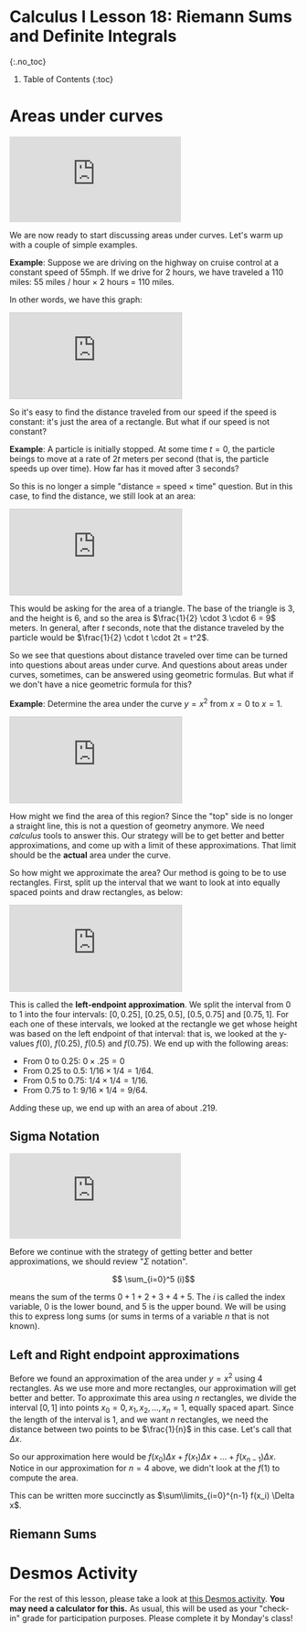 # Calculus I Lesson 18: Riemann Sums and Definite Integrals
{:.no_toc}

1. Table of Contents
{:toc}

# Areas under curves

<div class="youtube-container">
<iframe src="https://www.youtube.com/embed/rW1nFs0wA7c" frameborder="0" allow="accelerometer; autoplay; clipboard-write; encrypted-media; gyroscope; picture-in-picture" allowfullscreen></iframe>
</div>

We are now ready to start discussing areas under curves. Let's warm up with a couple of simple examples.

**Example**: Suppose we are driving on the highway on cruise control at a constant speed of 55mph. If we drive for 2 hours, we have traveled a 110 miles: $55$ miles / hour $\times$ 2 hours = 110 miles.

In other words, we have this graph:

<div class="desmos-container">
    <iframe src="https://www.desmos.com/calculator/jzrphpas1v?embed" style="border: 1px solid #ccc" frameborder=0></iframe>
</div>

So it's easy to find the distance traveled from our speed if the speed is constant: it's just the area of a rectangle. But what if our speed is not constant?

**Example**: A particle is initially stopped. At some time $t = 0$, the particle beings to move at a rate of $2t$ meters per second (that is, the particle speeds up over time). How far has it moved after 3 seconds?

So this is no longer a simple "distance = speed $\times$ time" question. But in this case, to find the distance, we still look at an area:

<div class="desmos-container">
    <iframe src="https://www.desmos.com/calculator/4s1tgcl6f4?embed" style="border: 1px solid #ccc" frameborder=0></iframe>
</div>

This would be asking for the area of a triangle. The base of the triangle is 3, and the height is 6, and so the area is $\frac{1}{2} \cdot 3 \cdot 6 = 9$ meters. In general, after $t$ seconds, note that the distance traveled by the particle would be $\frac{1}{2} \cdot t \cdot 2t = t^2$.

So we see that questions about distance traveled over time can be turned into questions about areas under curve. And questions about areas under curves, sometimes, can be answered using geometric formulas. But what if we don't have a nice geometric formula for this?

**Example**: Determine the area under the curve $y = x^2$ from $x = 0$ to $x = 1$.

<div class="desmos-container">
    <iframe src="https://www.desmos.com/calculator/kjsebgnex2?embed" style="border: 1px solid #ccc" frameborder=0></iframe>
</div>

How might we find the area of this region? Since the "top" side is no longer a straight line, this is not a question of geometry anymore. We need *calculus* tools to answer this. Our strategy will be to get better and better approximations, and come up with a limit of these approximations. That limit should be the **actual** area under the curve.

So how might we approximate the area? Our method is going to be to use rectangles. First, split up the interval that we want to look at into equally spaced points and draw rectangles, as below:

<div class="desmos-container">
<iframe src="https://www.desmos.com/calculator/qfhjhfjcko?embed" style="border: 1px solid #ccc" frameborder=0></iframe>
</div>

This is called the **left-endpoint approximation**. We split the interval from 0 to 1 into the four intervals: $[0, 0.25]$, $[0.25, 0.5]$, $[0.5, 0.75]$ and $[0.75, 1]$. For each one of these intervals, we looked at the rectangle we get whose height was based on the left endpoint of that interval: that is, we looked at the y-values $f(0)$, $f(0.25)$, $f(0.5)$ and $f(0.75)$. We end up with the following areas:

* From 0 to 0.25: $0 \times .25 = 0$
* From 0.25 to 0.5: $1/16 \times 1/4 = 1/64$.
* From 0.5 to 0.75: $1/4 \times 1/4 = 1/16$.
* From 0.75 to 1: $9/16 \times 1/4 = 9/64$.

Adding these up, we end up with an area of about .219.

## Sigma Notation

<div class="youtube-container">
  <iframe src="https://www.youtube.com/embed/hWOZKaBxCOw" frameborder="0" allow="accelerometer; autoplay; clipboard-write; encrypted-media; gyroscope; picture-in-picture" allowfullscreen></iframe>
</div>

Before we continue with the strategy of getting better and better approximations, we should review "$\Sigma$ notation".

$$ \sum_{i=0}^5 (i)$$

means the sum of the terms $0 + 1 + 2 + 3 + 4 + 5$. The $i$ is called the index variable, 0 is the lower bound, and $5$ is the upper bound. We will be using this to express long sums (or sums in terms of a variable $n$ that is not known).

## Left and Right endpoint approximations

Before we found an approximation of the area under $y = x^2$ using 4 rectangles. As we use more and more rectangles, our approximation will get better and better. To approximate this area using $n$ rectangles, we divide the interval $[0, 1]$ into points $x_0 = 0, x_1, x_2, \ldots, x_n = 1$, equally spaced apart. Since the length of the interval is 1, and we want $n$ rectangles, we need the distance between two points to be $\frac{1}{n}$ in this case. Let's call that $\Delta x$.

So our approximation here would be $f(x_0)\Delta x + f(x_1)\Delta x + \ldots + f(x_{n-1})\Delta x$. Notice in our approximation for $n = 4$ above, we didn't look at the $f(1)$ to compute the area.

This can be written more succinctly as $\sum\limits_{i=0}^{n-1} f(x_i) \Delta x$.

## Riemann Sums

# Desmos Activity

For the rest of this lesson, please take a look at [this Desmos activity](https://student.desmos.com/join/t7jpxw). **You may need a calculator for this.** As usual, this will be used as your "check-in" grade for participation purposes. Please complete it by Monday's class!

